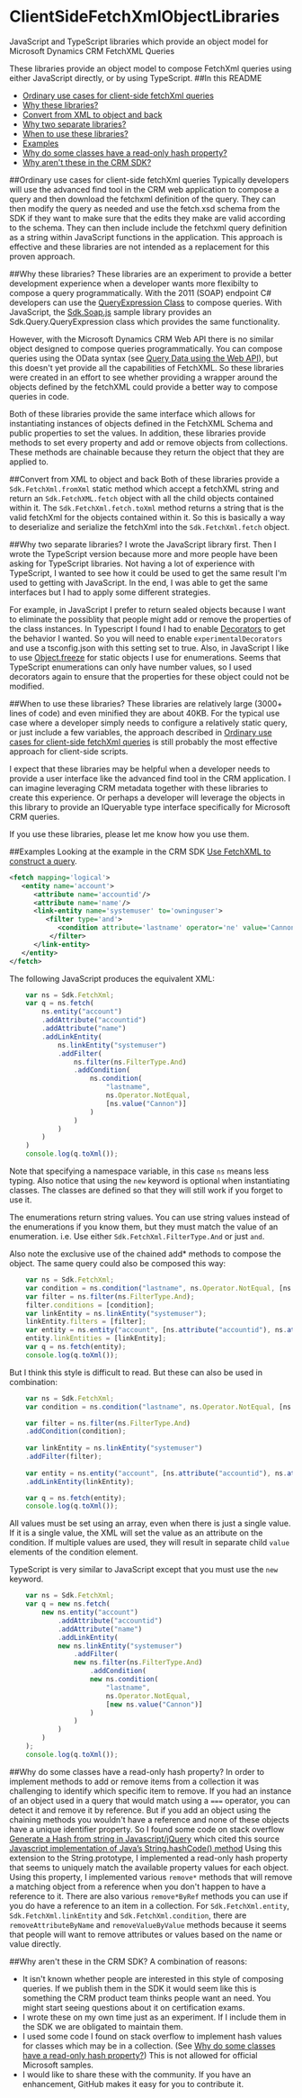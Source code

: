 # ClientSideFetchXmlObjectLibraries
JavaScript and TypeScript libraries which provide an object model for Microsoft Dynamics CRM FetchXML Queries

These libraries provide an object model to compose FetchXml queries using either JavaScript directly, 
or by using TypeScript. 
##In this README
* [Ordinary use cases for client-side fetchXml queries](#ordinary-use-cases-for-client-side-fetchxml-queries)
* [Why these libraries?](#why-these-libraries)
* [Convert from XML to object and back](#convert-from-xml-to-object-and-back)
* [Why two separate libraries?](#why-two-separate-libraries)
* [When to use these libraries?](#when-to-use-these-libraries)
* [Examples](#examples)
* [Why do some classes have a read-only hash property?](#why-do-some-classes-have-a-read-only-hash-property)
* [Why aren't these in the CRM SDK?](#why-arent-these-in-the-crm-sdk)

##Ordinary use cases for client-side fetchXml queries
Typically developers will use the advanced find tool in the CRM web application to compose a query and then 
download the fetchxml definition of the query. They can then modify the query as needed and use the fetch.xsd 
schema from the SDK if they want to make sure that the edits they make are valid according to the schema. They 
can then include include the fetchxml query definition as a string within JavaScript functions in the application.
This approach is effective and these libraries are not intended as a replacement for this proven approach.

##Why these libraries?
These libraries are  an experiment to provide a better development experience when a developer wants
more flexibilty to compose a query programmatically. With the 2011 (SOAP) endpoint C# developers can use the
[QueryExpression Class](https://msdn.microsoft.com/en-us/library/microsoft.xrm.sdk.query.queryexpression.aspx) 
to compose queries. With JavaScript, the [Sdk.Soap.js](https://code.msdn.microsoft.com/SdkSoapjs-9b51b99a) sample
library provides an Sdk.Query.QueryExpression class which provides the same functionality.

However, with the Microsoft Dynamics CRM Web API there is no similar object designed to compose queries 
programmatically. You can compose queries using the OData syntax 
(see [Query Data using the Web API](https://msdn.microsoft.com/en-us/library/gg334767.aspx)), but this doesn't
yet provide all the capabilities of FetchXML. So these libraries were created in an effort to see whether providing
a wrapper around the objects defined by the fetchXML could provide a better way to compose queries in code.

Both of these libraries provide the same interface which allows for instantiating instances of objects defined 
in the FetchXML Schema and public properties to set the values. In addition, these libraries provide methods 
to set every property and add or remove objects from collections. These methods are chainable because they return 
the object that they are applied to.

##Convert from XML to object and back
Both of these libraries provide a `Sdk.FetchXml.fromXml` static method which accept a fetchXML string and 
return an `Sdk.FetchXML.fetch` object with all the child objects contained within it. The 
`Sdk.FetchXml.fetch.toXml` method returns a string that is the valid fetchXml for the objects contained within it.
So this is basically a way to deserialize and serialize the fetchXml into the `Sdk.FetchXml.fetch` object.

##Why two separate libraries?
I wrote the JavaScript library first. Then I wrote the TypeScript version because more and more people have been 
asking for TypeScript libraries. Not having a lot of experience with TypeScript, I wanted to see how it could be
used to get the same result I'm used to getting with JavaScript. In the end, I was able to get the same interfaces
but I had to apply some different strategies.

For example, in JavaScript I prefer to return sealed objects because I want to eliminate the possiblity that people
might add or remove the properties of the class instances. In Typescript I found I had to enable 
[Decorators](https://www.typescriptlang.org/docs/handbook/decorators.html) to get the behavior I wanted. So you will 
need to enable `experimentalDecorators` and use a tsconfig.json with this setting set to true. Also, in JavaScript I
like to use [Object.freeze](https://msdn.microsoft.com/en-us/library/ff806186.aspx) for static objects I use for enumerations.
Seems that TypeScript enumerations can only have number values, so I used decorators again to ensure that the properties
for these object could not be modified.

##When to use these libraries?
These libraries are relatively large (3000+ lines of code) and even minified they are about 40KB. For the typical use
case where a developer simply needs to configure a relatively static query, or just include a few variables, the approach
described in [Ordinary use cases for client-side fetchXml queries](#ordinary-use-cases-for-client-side-fetchxml-queries) 
is still probably the most effective approach for client-side scripts.

I expect that these libraries may be helpful when a developer needs to provide a user interface like the advanced find tool
in the CRM application. I can imagine leveraging CRM metadata  together with these libraries to create this experience.
Or perhaps a developer will leverage the objects in this library to provide an IQueryable type interface specifically for 
Microsoft CRM queries.

If you use these libraries, please let me know how you use them.

##Examples
Looking at the example in the CRM SDK [Use FetchXML to construct a query](https://msdn.microsoft.com/en-us/library/gg328117.aspx).
```xml
<fetch mapping='logical'>
   <entity name='account'> 
      <attribute name='accountid'/> 
      <attribute name='name'/> 
      <link-entity name='systemuser' to='owninguser'> 
         <filter type='and'> 
            <condition attribute='lastname' operator='ne' value='Cannon' /> 
          </filter> 
      </link-entity> 
   </entity> 
</fetch> 
```
The following JavaScript produces the equivalent XML:
```javascript
    var ns = Sdk.FetchXml;
    var q = ns.fetch(
        ns.entity("account")
        .addAttribute("accountid")
        .addAttribute("name")
        .addLinkEntity(
            ns.linkEntity("systemuser")
            .addFilter(
                ns.filter(ns.FilterType.And)
                .addCondition(
                    ns.condition(
                        "lastname",
                        ns.Operator.NotEqual,
                        [ns.value("Cannon")]
                    )
                )
            )
        )
    )
    console.log(q.toXml());
```
Note that specifying a namespace variable, in this case `ns` means less typing. Also notice that using the `new` keyword
is optional when instantiating classes. The classes are defined so that they will still work if you forget to use it.

The enumerations return string values. You can use string values instead of the enumerations if you know them, but they must match the 
value of an enumeration. i.e. Use either `Sdk.FetchXml.FilterType.And` or just `and`. 

Also note the exclusive use of the chained add* methods to compose the object. The same query could also be composed this way:
```javascript
    var ns = Sdk.FetchXml;
    var condition = ns.condition("lastname", ns.Operator.NotEqual, [ns.value("Cannon")]);
    var filter = ns.filter(ns.FilterType.And);
    filter.conditions = [condition];
    var linkEntity = ns.linkEntity("systemuser");
    linkEntity.filters = [filter];
    var entity = ns.entity("account", [ns.attribute("accountid"), ns.attribute("name")]);
    entity.linkEntities = [linkEntity];
    var q = ns.fetch(entity);
    console.log(q.toXml());
```
But I think this style is difficult to read. But these can also be used in combination:
```javascript
    var ns = Sdk.FetchXml;
    var condition = ns.condition("lastname", ns.Operator.NotEqual, [ns.value("Cannon")]);

    var filter = ns.filter(ns.FilterType.And)
    .addCondition(condition);
    
    var linkEntity = ns.linkEntity("systemuser")
    .addFilter(filter);
    
    var entity = ns.entity("account", [ns.attribute("accountid"), ns.attribute("name")])
    .addLinkEntity(linkEntity);

    var q = ns.fetch(entity);
    console.log(q.toXml());
```

All values must be set using an array, even when there is just a single value. If it is a single value, the XML will set 
the value as an attribute on the condition. If multiple values are used, they will result in separate child `value` elements
of the condition element.

TypeScript is very similar to JavaScript except that you must use the `new` keyword.
```typescript
    var ns = Sdk.FetchXml;
    var q = new ns.fetch(
        new ns.entity("account")
            .addAttribute("accountid")
            .addAttribute("name")
            .addLinkEntity(
            new ns.linkEntity("systemuser")
                .addFilter(
                new ns.filter(ns.FilterType.And)
                    .addCondition(
                    new ns.condition(
                        "lastname",
                        ns.Operator.NotEqual,
                        [new ns.value("Cannon")]
                    )
                )
            )
        )
    );
    console.log(q.toXml());
```
##Why do some classes have a read-only hash property?
In order to implement methods to add or remove items from a collection it was challenging to identify which specific item
to remove. If you had an instance of an object used in a query that would match using a `===` operator, you can detect it
and remove it by reference. But if you add an object using the chaining methods you wouldn't have a reference and none of these
objects have a unique identifier property. So I found some code on stack overflow 
[Generate a Hash from string in Javascript/jQuery](http://stackoverflow.com/questions/7616461/generate-a-hash-from-string-in-javascript-jquery)
which cited this source [Javascript implementation of Java’s String.hashCode() method](http://werxltd.com/wp/2010/05/13/javascript-implementation-of-javas-string-hashcode-method/)
Using this extension to the String.prototype, I implemented a read-only hash property that seems to uniquely match the available 
property values for each object. Using this property, I implemented various `remove*` methods that will remove a matching object from a reference
when you don't happen to have a reference to it. There are also various `remove*ByRef` methods you can use if you do have a reference
to an item in a collection.
For  `Sdk.FetchXml.entity`, `Sdk.FetchXml.linkEntity` and `Sdk.FetchXml.condition`, there are `removeAttributeByName` and `removeValueByValue` methods 
because it seems that people will want to remove attributes or values based on the name or value directly.


##Why aren't these in the CRM SDK?
A combination of reasons:
* It isn't known whether people are interested in this style of composing queries. If we publish them in the SDK it would 
seem like this is something the CRM product team thinks people want an need. You might start seeing questions about it on 
certification exams.
* I wrote these on my own time just as an experiment. If I include them in the SDK we are obligated to maintain them.
* I used some code I found on stack overflow to implement hash values for classes which may be in a collection. 
(See [Why do some classes have a read-only hash property?](#why-do-some-classes-have-a-read-only-hash-property)) 
This is not allowed for official Microsoft samples.
* I would like to share these with the community. If you have an enhancement, GitHub makes it easy for you to contribute it.
